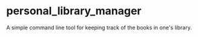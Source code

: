 # personal_library_manager
A simple command line tool for keeping track of the books in one's library.
